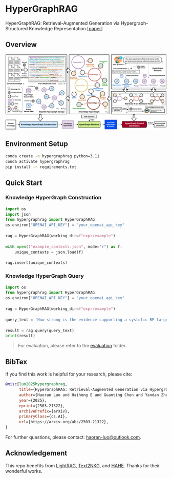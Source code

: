 # HyperGraphRAG

HyperGraphRAG: Retrieval-Augmented Generation via Hypergraph-Structured Knowledge Representation [[paper](https://arxiv.org/abs/2503.21322)]


##  Overview 

![](./figs/F1.png)

## Environment Setup
```bash
conda create -n hypergraphrag python=3.11
conda activate hypergraphrag
pip install -r requirements.txt
```

## Quick Start
### Knowledge HyperGraph Construction
```python
import os
import json
from hypergraphrag import HyperGraphRAG
os.environ["OPENAI_API_KEY"] = "your_openai_api_key"

rag = HyperGraphRAG(working_dir=f"expr/example")

with open(f"example_contexts.json", mode="r") as f:
    unique_contexts = json.load(f)
    
rag.insert(unique_contexts)
```

### Knowledge HyperGraph Query
```python
import os
from hypergraphrag import HyperGraphRAG
os.environ["OPENAI_API_KEY"] = "your_openai_api_key"

rag = HyperGraphRAG(working_dir=f"expr/example")

query_text = 'How strong is the evidence supporting a systolic BP target of 120–129 mmHg in elderly or frail patients, considering potential risks like orthostatic hypotension, the balance between cardiovascular benefits and adverse effects, and the feasibility of implementation in diverse healthcare settings?'

result = rag.query(query_text)
print(result)
```

> For evaluation, please refer to the [evaluation](./evaluation/README.md) folder.

## BibTex

If you find this work is helpful for your research, please cite:

```bibtex
@misc{luo2025hypergraphrag,
      title={HyperGraphRAG: Retrieval-Augmented Generation via Hypergraph-Structured Knowledge Representation}, 
      author={Haoran Luo and Haihong E and Guanting Chen and Yandan Zheng and Xiaobao Wu and Yikai Guo and Qika Lin and Yu Feng and Zemin Kuang and Meina Song and Yifan Zhu and Luu Anh Tuan},
      year={2025},
      eprint={2503.21322},
      archivePrefix={arXiv},
      primaryClass={cs.AI},
      url={https://arxiv.org/abs/2503.21322}, 
}
```

For further questions, please contact: haoran-luo@outlook.com.

## Acknowledgement

This repo benefits from [LightRAG](https://github.com/HKUDS/LightRAG), [Text2NKG](https://github.com/LHRLAB/Text2NKG), and [HAHE](https://github.com/LHRLAB/HAHE).  Thanks for their wonderful works.